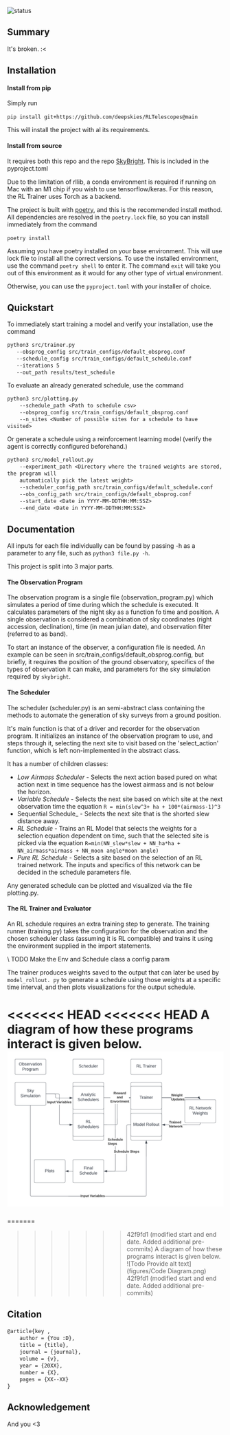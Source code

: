 
![status](https://img.shields.io/badge/License-MIT-lightgrey)

## Summary

It's broken. :<


## Installation
#### Install from pip
Simply run

`pip install git+https://github.com/deepskies/RLTelescopes@main`

This will install the project with al its requirements.

#### Install from source
It requires both this repo and the repo [SkyBright](https://github.com/ehneilsen/skybright).
This is included in the pyproject.toml

Due to the limitation of rllib, a conda environment is required if running on Mac with an M1 chip if you wish to use tensorflow/keras.
For this reason, the RL Trainer uses Torch as a backend.

The project is built with [poetry](https://python-poetry.org/), and this is the recommended install method.
All dependencies are resolved in the `poetry.lock` file, so you can install immediately from the command

`poetry install`

Assuming you have poetry installed on your base environment.
This will use lock file to install all the correct versions.
To use the installed environment, use the command `poetry shell` to enter it.
The command `exit` will take you out of this environment as it would for any other type of virtual environment.

Otherwise, you can use the `pyproject.toml` with your installer of choice.


## Quickstart
To immediately start training a model and verify your installation, use the command
```
python3 src/trainer.py
   --obsprog_config src/train_configs/default_obsprog.conf
   --schedule_config src/train_configs/default_schedule.conf
   --iterations 5
   --out_path results/test_schedule
```

To evaluate an already generated schedule, use the command
```
python3 src/plotting.py
    --schedule_path <Path to schedule csv>
    --obsprog_config src/train_configs/default_obsprog.conf
    --n_sites <Number of possible sites for a schedule to have visited>
```

Or generate a schedule using a reinforcement learning model (verify the agent is correctly
configured beforehand.)
```
python3 src/model_rollout.py
    --experiment_path <Directory where the trained weights are stored, the program will
    automatically pick the latest weight>
    --scheduler_config_path src/train_configs/default_schedule.conf
    --obs_config_path src/train_configs/default_obsprog.conf
    --start_date <Date in YYYY-MM-DDTHH:MM:SSZ>
    --end_date <Date in YYYY-MM-DDTHH:MM:SSZ>
```

## Documentation

All inputs for each file individually can be found by passing -h as a parameter to any file,
such as `python3 file.py -h`.


This project is split into 3 major parts.

#### The Observation Program

The observation program is a single file (observation_program.py) which simulates a period of
time during which the schedule is executed. It calculates parameters of the night sky as a
function fo time and position. A single observation is considered a combination of sky
coordinates (right accession, declination), time (in mean julian date), and observation filter
(referred to as band).

To start an instance of the observer, a configuration file is needed. An example can be seen in
src/train_configs/default_obsprog.config, but briefly, it requires the position of the ground
observatory, specifics of the types of observation it can make, and parameters for the sky
simulation required by `skybright`.

#### The Scheduler

The scheduler (scheduler.py) is an semi-abstract class containing the methods to automate the
generation of sky surveys from a ground position.

It's main function is that of a driver and recorder for the observation program. It initializes
an instance of the observation program to use, and steps through it, selecting the next site to
visit based on the 'select_action' function, which is left non-implemented in the abstract class.

It has a number of children classes:
* _Low Airmass Scheduler_ - Selects the next action based pured on what action next in time
  sequence has the lowest airmass and is not below the horizon.
* _Variable Schedule_ - Selects the next site based on which site at the next observation time
  the equation `R = min(slew^3+ ha + 100*(airmass-1)^3`
* Sequential Schedule_ - Selects the next site that is the shorted slew distance away.
* _RL Schedule_ - Trains an RL Model that selects the weights for a selection equation dependent
  on time, such that the selected site is picked via the equation
 `R=min(NN_slew*slew + NN_ha*ha + NN_airmass*airmass + NN_moon angle*moon angle)`
* _Pure RL Schedule_ - Selects a site based on the selection of an RL trained network. The inputs
  and specifics of this network can be decided in the schedule parameters file.

Any generated schedule can be plotted and visualized via the file plotting.py.

#### The RL Trainer and Evaluator

An RL schedule requires an extra training step to generate. The training runner (training.py)
takes the configuration for the observation and the chosen scheduler class (assuming it is RL
compatible) and trains it using the environment supplied in the import statements.

\\ TODO Make the Env and Schedule class a config param

The trainer produces weights saved to the output that can later be used by `model_rollout.
py` to generate a schedule using those weights at a specific time interval, and then plots
visualizations for the output schedule.


<<<<<<< HEAD
<<<<<<< HEAD
A diagram of how these programs interact is given below.
![Todo Provide alt text](https://github.com/deepskies/RLTelescopes/blob/main/figures/Code%20Diagram.png)
=======
=======
>>>>>>> 42f9fd1 (modified start and end date. Added additional pre-commits)
A diagram of how these programs interact is given below.
![Todo Provide alt text](figures/Code Diagram.png)
>>>>>>> 42f9fd1 (modified start and end date. Added additional pre-commits)

## Citation

```
@article{key ,
    author = {You :D},
    title = {title},
    journal = {journal},
    volume = {v},
    year = {20XX},
    number = {X},
    pages = {XX--XX}
}

```

## Acknowledgement
And you <3
